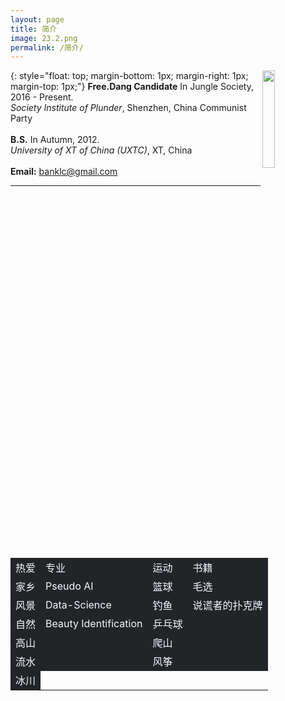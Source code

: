 ```yaml
---
layout: page
title: 简介
image: 23.2.png
permalink: /简介/
---
```


<img src="https://s3.ax1x.com/2020/12/23/rsXKYD.jpg" align="right" width="20%">{: style="float: top; margin-bottom: 1px; margin-right: 1px; margin-top: 1px;"}
**Free.Dang Candidate** In Jungle Society, 2016 - Present.<br>
*Society Institute of Plunder*, Shenzhen, China Communist Party <br><br>
**B.S.** In Autumn,  2012. <br>
*University of XT of China (UXTC)*, XT, China <br><br>
**Email:** banklc@gmail.com
  
---

<div>
<table frame=void border=0 align=center style="color:aliceblue;">
    <tr><td bgcolor="#232428" style="border:none; font-size:16px;">热爱</td><td bgcolor="#232428" style="border:none; font-size:16px;">专业</td><td bgcolor="#232428" style="border:none; font-size:16px;">运动</td><td bgcolor="#232428" style="border:none; font-size:16px;">书籍</td></tr>
    <tr><td bgcolor="#232428" style="border:none; font-size:16px;">家乡</td><td bgcolor="#232428" style="border:none; font-size:16px;">Pseudo AI</td><td bgcolor="#232428" style="border:none; font-size:16px;">篮球</td><td bgcolor="#232428" style="border:none; font-size:16px;">毛选</td></tr>
    <tr><td bgcolor="#232428" style="border:none; font-size:16px;">风景</td><td bgcolor="#232428" style="border:none; font-size:16px;">Data-Science</td><td bgcolor="#232428" style="border:none; font-size:16px;">钓鱼</td><td bgcolor="#232428" style="border:none; font-size:16px;">说谎者的扑克牌</td></tr>
    <tr><td bgcolor="#232428" style="border:none; font-size:16px;">自然</td><td bgcolor="#232428" style="border:none; font-size:16px;">Beauty Identification</td><td bgcolor="#232428" style="border:none; font-size:16px;">乒乓球</td><td bgcolor="#232428" style="border:none; font-size:16px;"> </td></tr>
    <tr><td bgcolor="#232428" style="border:none; font-size:16px;">高山</td><td bgcolor="#232428" style="border:none; font-size:16px;"> </td><td bgcolor="#232428" style="border:none; font-size:16px;">爬山</td><td bgcolor="#232428" style="border:none; font-size:16px;"> </td></tr>
    <tr><td bgcolor="#232428" style="border:none; font-size:16px;">流水</td><td bgcolor="#232428" style="border:none; font-size:16px;"> </td><td bgcolor="#232428" style="border:none; font-size:16px;">风筝</td><td bgcolor="#232428" style="border:none; font-size:16px;"> </td></tr>
    <tr><td bgcolor="#232428" style="border:none; font-size:16px;">冰川</td></tr> 
</table>
</div>
